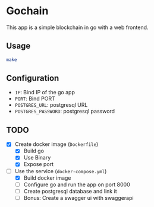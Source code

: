 # Gochain
This app is a simple blockchain in go with a web frontend.

## Usage
```bash
make
```

## Configuration
 - `IP`: Bind IP of the go app
 - `PORT`: Bind PORT
 - `POSTGRES_URL`: postgresql URL
 - `POSTGRES_PASSWORD`: postgresql password

## TODO
 - [X] Create docker image (`Dockerfile`)
    - [X] Build go
    - [X] Use Binary
    - [X] Expose port
 - [ ] Use the service (`docker-compose.yml`)
    - [X] Build docker image
    - [ ] Configure go and run the app on port 8000
    - [ ] Create postgresql database and link it
    - [ ] Bonus: Create a swagger ui with swaggerapi
